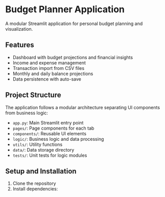 # Budget Planner Application

A modular Streamlit application for personal budget planning and visualization.

## Features

- Dashboard with budget projections and financial insights
- Income and expense management
- Transaction import from CSV files
- Monthly and daily balance projections
- Data persistence with auto-save

## Project Structure

The application follows a modular architecture separating UI components from business logic:

- `app.py`: Main Streamlit entry point
- `pages/`: Page components for each tab
- `components/`: Reusable UI elements
- `logic/`: Business logic and data processing
- `utils/`: Utility functions
- `data/`: Data storage directory
- `tests/`: Unit tests for logic modules

## Setup and Installation

1. Clone the repository
2. Install dependencies:
